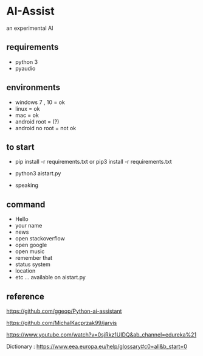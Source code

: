 # AI-Assist
an experimental AI 

## requirements
- python 3
- pyaudio

## environments
- windows 7 , 10 = ok 
- linux = ok
- mac = ok
- android root = (?)
- android no root = not ok

## to start 

- pip install -r requirements.txt or pip3 install -r requirements.txt

- python3 aistart.py

- speaking

## command
- Hello
- your name
- news
- open stackoverflow
- open google
- open music
- remember that
- status system
- location
- etc ... available on aistart.py

## reference 

https://github.com/ggeop/Python-ai-assistant

https://github.com/MichalKacprzak99/jarvis

https://www.youtube.com/watch?v=0sjRkz1UIDQ&ab_channel=edureka%21

Dictionary : https://www.eea.europa.eu/help/glossary#c0=all&b_start=0
